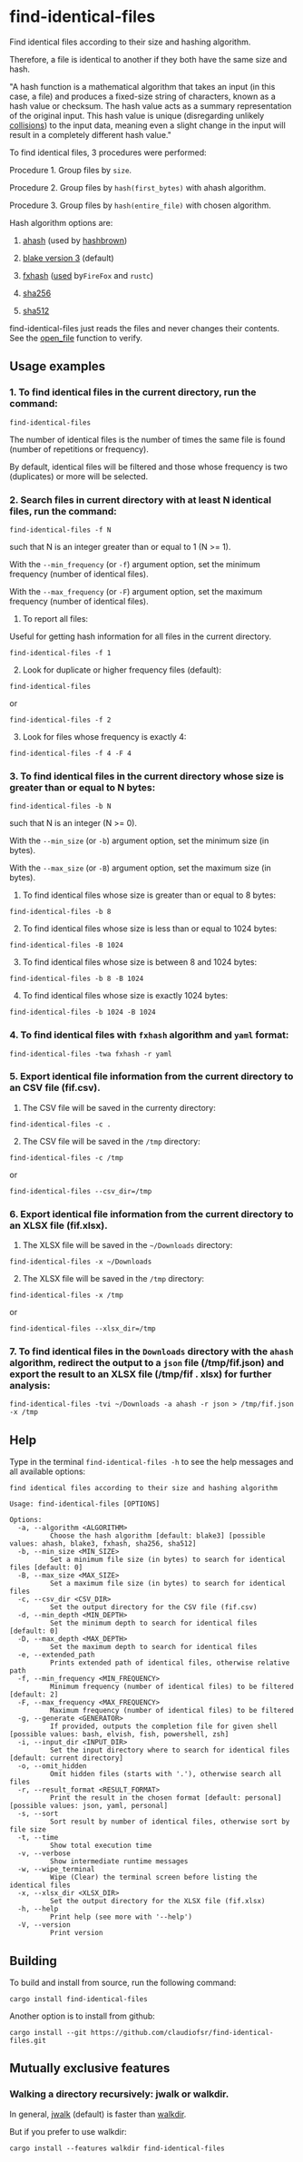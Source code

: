 # find-identical-files
Find identical files according to their size and hashing algorithm.

Therefore, a file is identical to another if they both have the same size and hash.

"A hash function is a mathematical algorithm that takes an input (in this case, a file)
and produces a fixed-size string of characters, known as a hash value or checksum.
The hash value acts as a summary representation of the original input.
This hash value is unique (disregarding unlikely [collisions](https://en.wikipedia.org/wiki/Hash_collision))
to the input data, meaning even a slight change in the input will result in a completely different hash value."

To find identical files, 3 procedures were performed:

Procedure 1. Group files by `size`.

Procedure 2. Group files by `hash(first_bytes)` with ahash algorithm.

Procedure 3. Group files by `hash(entire_file)` with chosen algorithm.

Hash algorithm options are:

1. [ahash](https://crates.io/crates/ahash) (used by [hashbrown](https://crates.io/crates/hashbrown))

2. [blake version 3](https://crates.io/crates/blake3) (default)

3. [fxhash](https://crates.io/crates/rustc-hash) ([used](https://nnethercote.github.io/2021/12/08/a-brutally-effective-hash-function-in-rust.html) by`FireFox` and `rustc`)

4. [sha256](https://github.com/RustCrypto/hashes)

5. [sha512](https://github.com/RustCrypto/hashes)

find-identical-files just reads the files and never changes their contents.
See the [open_file](https://docs.rs/find-identical-files/latest/src/find_identical_files/lib.rs.html#62-80) function to verify.

## Usage examples

### 1. To find identical files in the current directory, run the command:
```
find-identical-files
```

The number of identical files is the number of times the same file is found (number of repetitions or frequency).

By default, identical files will be filtered and those whose frequency is two (duplicates) or more will be selected.

### 2. Search files in current directory with at least N identical files, run the command:
```
find-identical-files -f N
```
such that N is an integer greater than or equal to 1 (N >= 1).

With the `--min_frequency` (or `-f`) argument option, set the minimum frequency (number of identical files).

With the `--max_frequency` (or `-F`) argument option, set the maximum frequency (number of identical files).

1. To report all files:

Useful for getting hash information for all files in the current directory.
```
find-identical-files -f 1
```

2. Look for duplicate or higher frequency files (default):
```
find-identical-files
```
or
```
find-identical-files -f 2
```

3. Look for files whose frequency is exactly 4:
```
find-identical-files -f 4 -F 4
```

### 3. To find identical files in the current directory whose size is greater than or equal to N bytes:
```
find-identical-files -b N
```
such that N is an integer (N >= 0).

With the `--min_size` (or `-b`) argument option, set the minimum size (in bytes).

With the `--max_size` (or `-B`) argument option, set the maximum size (in bytes).

1. To find identical files whose size is greater than or equal to 8 bytes:
```
find-identical-files -b 8
```

2. To find identical files whose size is less than or equal to 1024 bytes:
```
find-identical-files -B 1024
```

3. To find identical files whose size is between 8 and 1024 bytes:
```
find-identical-files -b 8 -B 1024
```

4. To find identical files whose size is exactly 1024 bytes:
```
find-identical-files -b 1024 -B 1024
```

### 4. To find identical files with `fxhash` algorithm and `yaml` format:
```
find-identical-files -twa fxhash -r yaml
```

### 5. Export identical file information from the current directory to an CSV file (fif.csv).

1. The CSV file will be saved in the currenty directory:

```
find-identical-files -c .
```
2. The CSV file will be saved in the `/tmp` directory:
```
find-identical-files -c /tmp
```
or
```
find-identical-files --csv_dir=/tmp
```

### 6. Export identical file information from the current directory to an XLSX file (fif.xlsx).

1. The XLSX file will be saved in the `~/Downloads` directory:

```
find-identical-files -x ~/Downloads
```
2. The XLSX file will be saved in the `/tmp` directory:
```
find-identical-files -x /tmp
```
or
```
find-identical-files --xlsx_dir=/tmp
```

### 7. To find identical files in the `Downloads` directory with the `ahash` algorithm, redirect the output to a `json` file (/tmp/fif.json) and export the result to an XLSX file (/tmp/fif . xlsx) for further analysis:

```
find-identical-files -tvi ~/Downloads -a ahash -r json > /tmp/fif.json -x /tmp
```

## Help

Type in the terminal `find-identical-files -h` to see the help messages and all available options:
```
find identical files according to their size and hashing algorithm

Usage: find-identical-files [OPTIONS]

Options:
  -a, --algorithm <ALGORITHM>
          Choose the hash algorithm [default: blake3] [possible values: ahash, blake3, fxhash, sha256, sha512]
  -b, --min_size <MIN_SIZE>
          Set a minimum file size (in bytes) to search for identical files [default: 0]
  -B, --max_size <MAX_SIZE>
          Set a maximum file size (in bytes) to search for identical files
  -c, --csv_dir <CSV_DIR>
          Set the output directory for the CSV file (fif.csv)
  -d, --min_depth <MIN_DEPTH>
          Set the minimum depth to search for identical files [default: 0]
  -D, --max_depth <MAX_DEPTH>
          Set the maximum depth to search for identical files
  -e, --extended_path
          Prints extended path of identical files, otherwise relative path
  -f, --min_frequency <MIN_FREQUENCY>
          Minimum frequency (number of identical files) to be filtered [default: 2]
  -F, --max_frequency <MAX_FREQUENCY>
          Maximum frequency (number of identical files) to be filtered
  -g, --generate <GENERATOR>
          If provided, outputs the completion file for given shell [possible values: bash, elvish, fish, powershell, zsh]
  -i, --input_dir <INPUT_DIR>
          Set the input directory where to search for identical files [default: current directory]
  -o, --omit_hidden
          Omit hidden files (starts with '.'), otherwise search all files
  -r, --result_format <RESULT_FORMAT>
          Print the result in the chosen format [default: personal] [possible values: json, yaml, personal]
  -s, --sort
          Sort result by number of identical files, otherwise sort by file size
  -t, --time
          Show total execution time
  -v, --verbose
          Show intermediate runtime messages
  -w, --wipe_terminal
          Wipe (Clear) the terminal screen before listing the identical files
  -x, --xlsx_dir <XLSX_DIR>
          Set the output directory for the XLSX file (fif.xlsx)
  -h, --help
          Print help (see more with '--help')
  -V, --version
          Print version
```

## Building

To build and install from source, run the following command:
```
cargo install find-identical-files
```
Another option is to install from github:
```
cargo install --git https://github.com/claudiofsr/find-identical-files.git
```

## Mutually exclusive features

### Walking a directory recursively: jwalk or walkdir.

In general, [jwalk](https://crates.io/crates/jwalk) (default)
is faster than [walkdir](https://crates.io/crates/walkdir).

But if you prefer to use walkdir:
```
cargo install --features walkdir find-identical-files
```